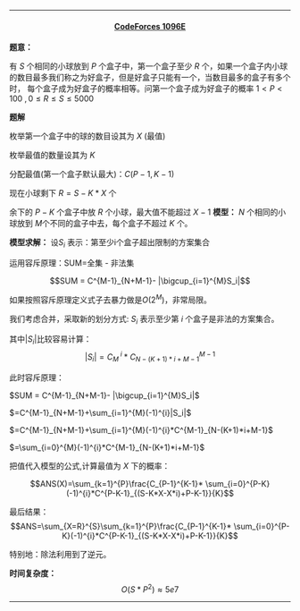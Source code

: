 <hr>

#### <center>[CodeForces 1096E](http://codeforces.com/problemset/problem/1092/E)</center>

**题意：**

有 $S$ 个相同的小球放到 $P$ 个盒子中，第一个盒子至少 $R$ 个，如果一个盒子内小球的数目最多我们称之为好盒子，但是好盒子只能有一个，当数目最多的盒子有多个时， 每个盒子成为好盒子的概率相等。问第一个盒子成为好盒子的概率
$1<P<100 \ ,0\leq R\leq S \leq 5000$

**题解**

枚举第一个盒子中的球的数目设其为 $X$ (最值)

枚举最值的数量设其为 $K$

分配最值(第一个盒子默认最大)：$C(P-1,K-1)$

现在小球剩下 $R = S-K*X$ 个

余下的 $P-K$ 个盒子中放 $R$ 个小球，最大值不能超过 $X-1$
**模型：** $N$ 个相同的小球放到 $M$个不同的盒子中去，每个盒子不超过 $K$ 个。

**模型求解：** 设$S_i$ 表示：第至少i个盒子超出限制的方案集合

运用容斥原理：SUM=全集 - 非法集

$$SUM = C^{M-1}_{N+M-1}- |\bigcup_{i=1}^{M}S_i|$$

如果按照容斥原理定义式子去暴力做是$O(2^M)$，非常局限。

我们考虑合并，采取新的划分方式: $S_i$ 表示至少第 $i$ 个盒子是非法的方案集合。

其中$|S_i|$比较容易计算：$$|S_i|=C_M^{\ i}*C^{M-1}_{N-(K+1)*i+M-1}$$

此时容斥原理：

$SUM = C^{M-1}_{N+M-1}- |\bigcup_{i=1}^{M}S_i|$

$=C^{M-1}_{N+M-1}+\sum_{i=1}^{M}(-1)^{i}|S_i|$

$=C^{M-1}_{N+M-1}+\sum_{i=1}^{M}(-1)^{i}*C^{M-1}_{N-(K+1)*i+M-1}$

$=\sum_{i=0}^{M}(-1)^{i}*C^{M-1}_{N-(K+1)*i+M-1}$

把值代入模型的公式,计算最值为 $X$ 下的概率：

$$ANS(X)=\sum_{k=1}^{P}\frac{C_{P-1}^{K-1}* \sum_{i=0}^{P-K}(-1)^{i}*C^{P-K-1}_{(S-K*X-X*i)+P-K-1}}{K}$$

最后结果：
$$ANS=\sum_{X=R}^{S}\sum_{k=1}^{P}\frac{C_{P-1}^{K-1}* \sum_{i=0}^{P-K}(-1)^{i}*C^{P-K-1}_{(S-K*X-X*i)+P-K-1}}{K}$$

特别地：除法利用到了逆元。

**时间复杂度：**$$O(S*P^2)\approx5e7$$

<hr>

